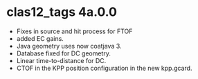 # clas12_tags 4a.0.0

- Fixes in source and hit process for FTOF
- added EC gains.
- Java geometry uses now coatjava 3.
- Database fixed for DC geometry.
- Linear time-to-distance for DC.
- CTOF in the KPP position configuration in the new kpp.gcard.